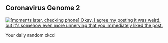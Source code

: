 ## Coronavirus Genome 2
[![[moments later, checking phone] Okay, I agree my posting it was weird, but it's somehow even more unnerving that you immediately liked the post.](https://imgs.xkcd.com/comics/coronavirus_genome_2.png)](https://xkcd.com/2299/ "[moments later, checking phone] Okay, I agree my posting it was weird, but it's somehow even more unnerving that you immediately liked the post.")

Your daily random xkcd
